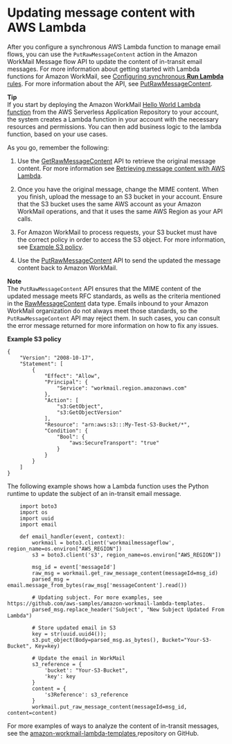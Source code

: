 # Updating message content with AWS Lambda<a name="update-with-lambda"></a>

After you configure a synchronous AWS Lambda function to manage email flows, you can use the `PutRawMessageContent` action in the Amazon WorkMail Message flow API to update the content of in\-transit email messages\. For more information about getting started with Lambda functions for Amazon WorkMail, see [Configuring synchronous **Run Lambda** rules](lambda.md#synchronous-rules)\. For more information about the API, see [ PutRawMessageContent](https://docs.aws.amazon.com/workmail/latest/APIReference/API_messageflow_PutRawMessageContent.html)\.

**Tip**  
If you start by deploying the Amazon WorkMail [Hello World Lambda function](https://console.aws.amazon.com/lambda/home#/create/app?applicationId=arn:aws:serverlessrepo:us-east-1:489970191081:applications/workmail-hello-world-python) from the AWS Serverless Application Repository to your account, the system creates a Lambda function in your account with the necessary resources and permissions\. You can then add business logic to the lambda function, based on your use cases\.

As you go, remember the following:

1. Use the [ GetRawMessageContent](https://docs.aws.amazon.com/workmail/latest/APIReference/API_messageflow_GetRawMessageContent.html) API to retrieve the original message content\. For more information see [Retrieving message content with AWS Lambda](lambda-content.md)\.

1. Once you have the original message, change the MIME content\. When you finish, upload the message to an S3 bucket in your account\. Ensure that the S3 bucket uses the same AWS account as your Amazon WorkMail operations, and that it uses the same AWS Region as your API calls\.

1. For Amazon WorkMail to process requests, your S3 bucket must have the correct policy in order to access the S3 object\. For more information, see [Example S3 policy](#s3example)\.

1. Use the [ PutRawMessageContent](https://docs.aws.amazon.com/workmail/latest/APIReference/API_messageflow_PutRawMessageContent.html) API to send the updated the message content back to Amazon WorkMail\.

**Note**  
The `PutRawMessageContent` API ensures that the MIME content of the updated message meets RFC standards, as wells as the criteria mentioned in the [RawMessageContent](https://docs.aws.amazon.com/workmail/latest/APIReference/API_messageflow_RawMessageContent.html) data type\. Emails inbound to your Amazon WorkMail organization do not always meet those standards, so the `PutRawMessageContent` API may reject them\. In such cases, you can consult the error message returned for more information on how to fix any issues\.

**Example S3 policy**  

```
{
    "Version": "2008-10-17",
    "Statement": [
        {
            "Effect": "Allow",
            "Principal": {
                "Service": "workmail.region.amazonaws.com"
            },
            "Action": [
                "s3:GetObject",
                "s3:GetObjectVersion"
            ],
            "Resource": "arn:aws:s3:::My-Test-S3-Bucket/*",
            "Condition": {
                "Bool": {
                    "aws:SecureTransport": "true"
                }
            }
        }
    ]
}
```

The following example shows how a Lambda function uses the Python runtime to update the subject of an in\-transit email message\.

```
    import boto3
    import os
    import uuid
    import email
     
    def email_handler(event, context):
        workmail = boto3.client('workmailmessageflow', region_name=os.environ["AWS_REGION"])
        s3 = boto3.client('s3', region_name=os.environ["AWS_REGION"])
        
        msg_id = event['messageId']
        raw_msg = workmail.get_raw_message_content(messageId=msg_id)
        parsed_msg = email.message_from_bytes(raw_msg['messageContent'].read())
        
        # Updating subject. For more examples, see https://github.com/aws-samples/amazon-workmail-lambda-templates.
        parsed_msg.replace_header('Subject', "New Subject Updated From Lambda")
       
        # Store updated email in S3
        key = str(uuid.uuid4());
        s3.put_object(Body=parsed_msg.as_bytes(), Bucket="Your-S3-Bucket", Key=key)
     
        # Update the email in WorkMail
        s3_reference = {
            'bucket': "Your-S3-Bucket",
            'key': key
        }
        content = {
            's3Reference': s3_reference
        }
        workmail.put_raw_message_content(messageId=msg_id, content=content)
```

For more examples of ways to analyze the content of in\-transit messages, see the [ amazon\-workmail\-lambda\-templates ](https://github.com/aws-samples/amazon-workmail-lambda-templates) repository on GitHub\.